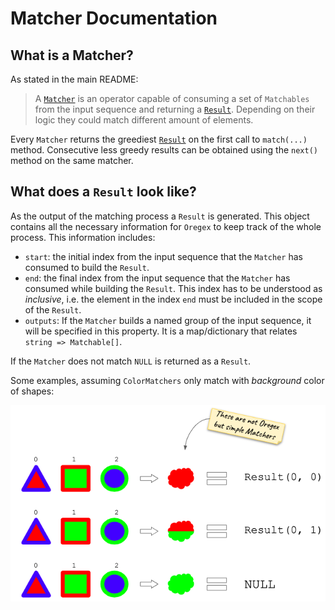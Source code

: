 # Matcher Documentation

## What is a Matcher?

As stated in the main README:

> A [`Matcher`](src/Matchers/MatcherInterface.hpp) is an operator capable of consuming a set of `Matchables` from the input sequence and returning a [`Result`](src/../../Result.hpp). Depending on their logic they could match different amount of elements.

Every `Matcher` returns the greediest [`Result`](src/Result.hpp) on the first call to `match(...)` method. Consecutive less greedy results can be obtained using the `next()` method on the same matcher.

## What does a `Result` look like?

As the output of the matching process a `Result` is generated. This object contains all the necessary information for `Oregex` to keep track of the whole process. This information includes:
- `start`: the initial index from the input sequence that the `Matcher` has consumed to build the `Result`.
- `end`: the final index from the input sequence that the `Matcher` has consumed while building the `Result`. This index has to be understood as _inclusive_, i.e. the element in the index `end` must be included in the scope of the `Result`.
- `outputs`: If the `Matcher` builds a named group of the input sequence, it will be specified in this property. It is a map/dictionary that relates `string => Matchable[]`.

If the `Matcher` does not match `NULL` is returned as a `Result`.

Some examples, assuming `ColorMatchers` only match with _background_ color of shapes:

![result-examples](../../img/result-examples.png)
